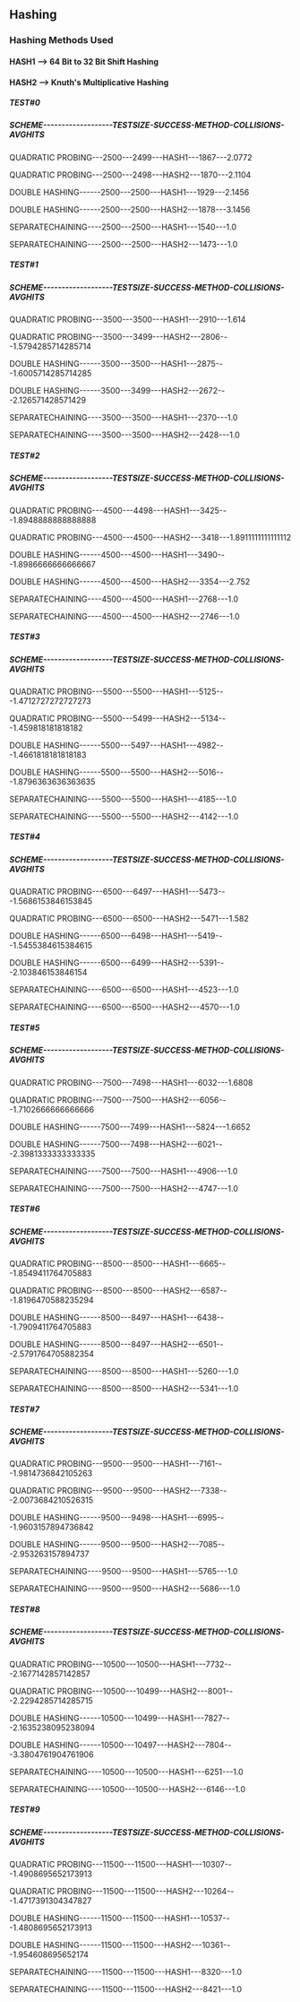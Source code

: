 ## Hashing 

### Hashing Methods Used

#### HASH1 --> 64 Bit to 32 Bit Shift Hashing

#### HASH2 --> Knuth's Multiplicative Hashing


##### TEST#0

##### SCHEME-------------------TESTSIZE-SUCCESS-METHOD-COLLISIONS-AVGHITS

QUADRATIC PROBING---2500---2499---HASH1---1867---2.0772

QUADRATIC PROBING---2500---2498---HASH2---1870---2.1104

DOUBLE HASHING------2500---2500---HASH1---1929---2.1456

DOUBLE HASHING------2500---2500---HASH2---1878---3.1456

SEPARATECHAINING----2500---2500---HASH1---1540---1.0

SEPARATECHAINING----2500---2500---HASH2---1473---1.0

##### TEST#1

##### SCHEME-------------------TESTSIZE-SUCCESS-METHOD-COLLISIONS-AVGHITS

QUADRATIC PROBING---3500---3500---HASH1---2910---1.614

QUADRATIC PROBING---3500---3499---HASH2---2806---1.5794285714285714

DOUBLE HASHING------3500---3500---HASH1---2875---1.6005714285714285

DOUBLE HASHING------3500---3499---HASH2---2672---2.126571428571429

SEPARATECHAINING----3500---3500---HASH1---2370---1.0

SEPARATECHAINING----3500---3500---HASH2---2428---1.0

##### TEST#2

##### SCHEME-------------------TESTSIZE-SUCCESS-METHOD-COLLISIONS-AVGHITS

QUADRATIC PROBING---4500---4498---HASH1---3425---1.8948888888888888

QUADRATIC PROBING---4500---4500---HASH2---3418---1.8911111111111112

DOUBLE HASHING------4500---4500---HASH1---3490---1.8986666666666667

DOUBLE HASHING------4500---4500---HASH2---3354---2.752

SEPARATECHAINING----4500---4500---HASH1---2768---1.0

SEPARATECHAINING----4500---4500---HASH2---2746---1.0

##### TEST#3

##### SCHEME-------------------TESTSIZE-SUCCESS-METHOD-COLLISIONS-AVGHITS

QUADRATIC PROBING---5500---5500---HASH1---5125---1.4712727272727273

QUADRATIC PROBING---5500---5499---HASH2---5134---1.459818181818182

DOUBLE HASHING------5500---5497---HASH1---4982---1.4661818181818183

DOUBLE HASHING------5500---5500---HASH2---5016---1.8796363636363635

SEPARATECHAINING----5500---5500---HASH1---4185---1.0

SEPARATECHAINING----5500---5500---HASH2---4142---1.0

##### TEST#4

##### SCHEME-------------------TESTSIZE-SUCCESS-METHOD-COLLISIONS-AVGHITS

QUADRATIC PROBING---6500---6497---HASH1---5473---1.5686153846153845

QUADRATIC PROBING---6500---6500---HASH2---5471---1.582

DOUBLE HASHING------6500---6498---HASH1---5419---1.5455384615384615

DOUBLE HASHING------6500---6499---HASH2---5391---2.103846153846154

SEPARATECHAINING----6500---6500---HASH1---4523---1.0

SEPARATECHAINING----6500---6500---HASH2---4570---1.0

##### TEST#5

##### SCHEME-------------------TESTSIZE-SUCCESS-METHOD-COLLISIONS-AVGHITS

QUADRATIC PROBING---7500---7498---HASH1---6032---1.6808

QUADRATIC PROBING---7500---7500---HASH2---6056---1.7102666666666666

DOUBLE HASHING------7500---7499---HASH1---5824---1.6652

DOUBLE HASHING------7500---7498---HASH2---6021---2.3981333333333335

SEPARATECHAINING----7500---7500---HASH1---4906---1.0

SEPARATECHAINING----7500---7500---HASH2---4747---1.0

##### TEST#6

##### SCHEME-------------------TESTSIZE-SUCCESS-METHOD-COLLISIONS-AVGHITS

QUADRATIC PROBING---8500---8500---HASH1---6665---1.8549411764705883

QUADRATIC PROBING---8500---8500---HASH2---6587---1.8196470588235294

DOUBLE HASHING------8500---8497---HASH1---6438---1.7909411764705883

DOUBLE HASHING------8500---8497---HASH2---6501---2.5791764705882354

SEPARATECHAINING----8500---8500---HASH1---5260---1.0

SEPARATECHAINING----8500---8500---HASH2---5341---1.0

##### TEST#7

##### SCHEME-------------------TESTSIZE-SUCCESS-METHOD-COLLISIONS-AVGHITS

QUADRATIC PROBING---9500---9500---HASH1---7161---1.9814736842105263

QUADRATIC PROBING---9500---9500---HASH2---7338---2.0073684210526315

DOUBLE HASHING------9500---9498---HASH1---6995---1.9603157894736842

DOUBLE HASHING------9500---9500---HASH2---7085---2.953263157894737

SEPARATECHAINING----9500---9500---HASH1---5765---1.0

SEPARATECHAINING----9500---9500---HASH2---5686---1.0

##### TEST#8

##### SCHEME-------------------TESTSIZE-SUCCESS-METHOD-COLLISIONS-AVGHITS

QUADRATIC PROBING---10500---10500---HASH1---7732---2.1677142857142857

QUADRATIC PROBING---10500---10499---HASH2---8001---2.2294285714285715

DOUBLE HASHING------10500---10499---HASH1---7827---2.1635238095238094

DOUBLE HASHING------10500---10497---HASH2---7804---3.3804761904761906

SEPARATECHAINING----10500---10500---HASH1---6251---1.0

SEPARATECHAINING----10500---10500---HASH2---6146---1.0

##### TEST#9

##### SCHEME-------------------TESTSIZE-SUCCESS-METHOD-COLLISIONS-AVGHITS

QUADRATIC PROBING---11500---11500---HASH1---10307---1.4908695652173913

QUADRATIC PROBING---11500---11500---HASH2---10264---1.4717391304347827

DOUBLE HASHING------11500---11500---HASH1---10537---1.4808695652173913

DOUBLE HASHING------11500---11500---HASH2---10361---1.954608695652174

SEPARATECHAINING----11500---11500---HASH1---8320---1.0

SEPARATECHAINING----11500---11500---HASH2---8421---1.0


